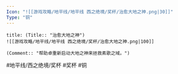 ```yaml
---
Icon: "![[游戏攻略/地平线/地平线 西之绝境/奖杯/治愈大地之神.png|30]]"
Type: "铜"
---
```

```ad-common-bronze-trophy
title: (Title:: "治愈大地之神")
![[游戏攻略/地平线/地平线 西之绝境/奖杯/治愈大地之神.png|100]]

(Comment:: "帮助卓重新启动大地之神来拯救素歌之域。")
```

#地平线/西之绝境/奖杯 #奖杯 #铜
